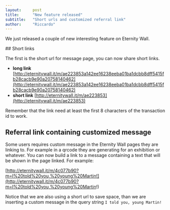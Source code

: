 ```yaml
---
layout:     post
title:      "New feature released"
subtitle:   "Short urls and customized referral link"
author:     "Riccardo"
---
```


We just released a couple of new interesting feature on Eternity Wall.

## Short links

The first is the short url for message page, you can now share short links.

* **long link** [http://eternitywall.it/m/ae223853a142ee16238eeba01ba1dcbb8dff5415fb28cacb9e90a20758140462](http://eternitywall.it/m/ae223853a142ee16238eeba01ba1dcbb8dff5415fb28cacb9e90a20758140462)
* **short link** [http://eternitywall.it/m/ae223853](http://eternitywall.it/m/ae223853)

Remember that the link need at least the first 8 characters of the transaction id to work.

## Referral link containing customized message

Some users requires custom message in the Eternity Wall pages they are linking to. For example in a qrcode they are generating for an exhibition or whatever.
You can now build a link to a message containing a text that will be shown in the page linked. For example:

[http://eternitywall.it/m/4c077b90?m=I%20told%20you,%20young%20Martin!](http://eternitywall.it/m/4c077b90?m=I%20told%20you,%20young%20Martin!)

Notice that we are also using a short url to save space, than we are inserting a custom message in the query string `I told you, young Martin!`

